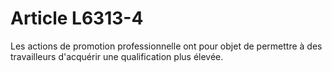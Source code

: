 # Article L6313-4

Les actions de promotion professionnelle ont pour objet de permettre à des travailleurs d'acquérir une qualification plus élevée.